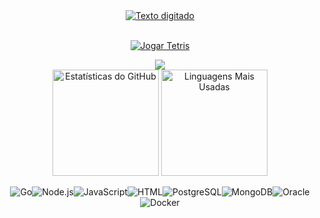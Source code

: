 <div align="center">

  <a href="https://git.io/typing-svg">
    <img src="https://readme-typing-svg.demolab.com?font=Press+Start+2P&size=22&duration=3000&pause=1000&color=00FF41&center=true&vCenter=true&random=false&width=600&height=60&lines=SEJA+BEM-VINDO;OBRIGADO+POR+VISITAR;APROVEITE!" alt="Texto digitado" />
  </a>
<br><br/>
    
[![Jogar Tetris](https://img.shields.io/badge/Jogar_Tetris-555555?style=for-the-badge&logo=github&logoColor=white)](https://br-gui-github-io.vercel.app/)


  <img src="https://capsule-render.vercel.app/api?type=waving&color=00FF41&height=100&section=footer" />

</div>

<div align="center">
  <img src="https://github-readme-stats.vercel.app/api?username=Br-Gui&layout=compact&theme=chartreuse-dark&hide_border=true" alt="Estatísticas do GitHub" height="170" />
  <img src="https://github-readme-stats.vercel.app/api/top-langs/?username=Br-Gui&layout=compact&theme=chartreuse-dark&hide_border=true" alt="Linguagens Mais Usadas" height="170" />
</div>

<div align="center">
  
![Go](https://img.shields.io/badge/Go-00ADD8?style=for-the-badge&logo=go&logoColor=white)![Node.js](https://img.shields.io/badge/Node.js-43853D?style=for-the-badge&logo=node.js&logoColor=white)![JavaScript](https://img.shields.io/badge/JavaScript-F7DF1E?style=for-the-badge&logo=javascript&logoColor=black)![HTML](https://img.shields.io/badge/HTML5-E34F26?style=for-the-badge&logo=html5&logoColor=white)![PostgreSQL](https://img.shields.io/badge/PostgreSQL-316192?style=for-the-badge&logo=postgresql&logoColor=white)![MongoDB](https://img.shields.io/badge/MongoDB-47A248?style=for-the-badge&logo=mongodb&logoColor=white)![Oracle](https://img.shields.io/badge/Oracle-F80000?style=for-the-badge&logo=oracle&logoColor=white)![Docker](https://img.shields.io/badge/Docker-2496ED?style=for-the-badge&logo=docker&logoColor=white)

</div>
